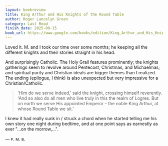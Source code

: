 ```yaml
---
layout: bookreview
title: King Arthur and His Knights of the Round Table
author: Roger Lancelyn Green
category: Last Read
finish_date: 2025-09-15
book_url: https://www.google.com/books/edition/King_Arthur_and_His_Knights_of_the_Round/mwfWDwAAQBAJ?hl=en
---
```

Loved it. M. and I took our time over some months; he keeping all the different knights and their stories straight in his head.

And surprisingly Catholic. The Holy Grail features prominently; the knights gatherings seem to revolve around Pentecost, Christmas, and Michaelmas; and spiritual purity and Christian ideals are bigger themes than I realized. The ending (epilogue, I think) is also unexpected but very impressive for a Christian/Catholic.

> 'Him do we serve indeed,' said the knight, crossing himself reverently. 'And so also do all men who live truly in this the realm of Logres. But on earth we serve His appointed Emperor – the noble King Arthur, at whose Round Table we sit.'

I knew it had really sunk in / struck a chord when he started telling me his own story one night during bedtime, and at one point says as earnestly as ever "...on the morrow,...".

— ᴘ. ᴍ. ʙ.